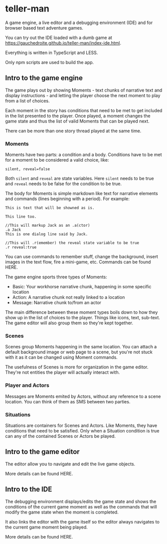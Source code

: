 # teller-man
A game engine, a live editor and a debugging environment (IDE) and for browser based text adventure games.

You can try out the IDE loaded with a dumb game at <https://gauchedroite.github.io/teller-man/index-ide.html>.

Everything is written in TypeScript and LESS.

Only npm scripts are used to build the app.

## Intro to the game engine
The game plays out by showing Moments - text chunks of narrative text and display instructions - and letting the player choose the next moment to play from a list of choices.

Each moment in the story has conditions that need to be met to get included in the list presented to the player.
Once played, a moment changes the game state and thus the list of valid Moments that can be played next.

There can be more than one story thread played at the same time.

### Moments
Moments have two parts: a condition and a body.
Conditions have to be met for a moment to be considered a valid choice, like:

```
silent, reveal=false
```

Both `silent` and `reveal` are state variables. Here `silent` needs to be true and `reveal` needs to be false for the condition to be true.

The body for Moments is simple markdown like text for narrative elements and commands (lines beginning with a period). For example:

```
This is text that will be showned as is.

This line too.

//This will markup Jack as an .a(ctor)
.a Jack
This is one dialog line said by Jack.

//This will .r(emember) the reveal state variable to be true
.r reveal:true
```

You can use commands to remember stuff, change the background, insert images in the text flow, fire a mini-game, etc.
Commands can be found HERE.

The game engine sports three types of Moments:
- Basic: Your workhorse narrative chunk, happening in some specific location
- Action: A narrative chunk not really linked to a location
- Message: Narrative chunk to/from an actor

The main difference between these moment types boils down to how they show up in the list of choices to the player.
Things like icons, text, sub-text. The game editor will also group them so they're kept together.

### Scenes
Scenes group Moments happening in the same location.
You can attach a default background image or web page to a scene,
but you're not stuck with it as it can be changed using Moment commands.

The usefulness of Scenes is more for organization in the game editor.
They're not entities the player will actually interact with.

### Player and Actors
Messages are Moments emited by Actors, without any reference to a scene location.
You can think of them as SMS between two parties.

### Situations
Situations are containers for Scenes and Actors.
Like Moments, they have conditions that need to be satisfied.
Only when a Situation condition is true can any of the contained Scenes or Actors be played.

## Intro to the game editor
The editor allow you to navigate and edit the live game objects.

More details can be found HERE.

## Intro to the IDE
The debugging environment displays/edits the game state and shows the conditions of the current
game moment as well as the commands that will modify the game state when the moment is completed.

It also links the editor with the game itself so the editor always navigates to the current game moment being played.

More details can be found HERE.
